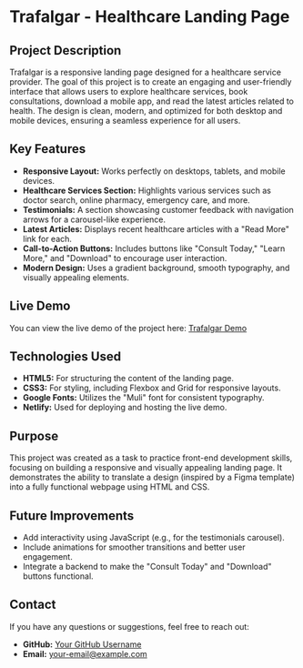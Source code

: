 # Trafalgar - Healthcare Landing Page

## Project Description
Trafalgar is a responsive landing page designed for a healthcare service provider. The goal of this project is to create an engaging and user-friendly interface that allows users to explore healthcare services, book consultations, download a mobile app, and read the latest articles related to health. The design is clean, modern, and optimized for both desktop and mobile devices, ensuring a seamless experience for all users.

## Key Features
- **Responsive Layout:** Works perfectly on desktops, tablets, and mobile devices.
- **Healthcare Services Section:** Highlights various services such as doctor search, online pharmacy, emergency care, and more.
- **Testimonials:** A section showcasing customer feedback with navigation arrows for a carousel-like experience.
- **Latest Articles:** Displays recent healthcare articles with a "Read More" link for each.
- **Call-to-Action Buttons:** Includes buttons like "Consult Today," "Learn More," and "Download" to encourage user interaction.
- **Modern Design:** Uses a gradient background, smooth typography, and visually appealing elements.

## Live Demo
You can view the live demo of the project here: [Trafalgar Demo](https://trafalgar-task.netlify.app/)

## Technologies Used
- **HTML5:** For structuring the content of the landing page.
- **CSS3:** For styling, including Flexbox and Grid for responsive layouts.
- **Google Fonts:** Utilizes the "Muli" font for consistent typography.
- **Netlify:** Used for deploying and hosting the live demo.

## Purpose
This project was created as a task to practice front-end development skills, focusing on building a responsive and visually appealing landing page. It demonstrates the ability to translate a design (inspired by a Figma template) into a fully functional webpage using HTML and CSS.

## Future Improvements
- Add interactivity using JavaScript (e.g., for the testimonials carousel).
- Include animations for smoother transitions and better user engagement.
- Integrate a backend to make the "Consult Today" and "Download" buttons functional.

## Contact
If you have any questions or suggestions, feel free to reach out:
- **GitHub:** [Your GitHub Username](https://github.com/your-username)
- **Email:** your-email@example.com
